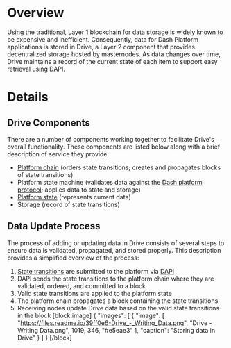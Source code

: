 # Overview

Using the traditional, Layer 1 blockchain for data storage is widely known to be expensive and inefficient. Consequently, data for Dash Platform applications is stored in Drive, a Layer 2 component that provides decentralized storage hosted by masternodes. As data changes over time, Drive maintains a record of the current state of each item to support easy retrieval using DAPI.

# Details

## Drive Components

There are a number of components working together to facilitate Drive's overall functionality. These components are listed below along with a brief description of service they provide:

 - [Platform chain](explanation-drive-platform-chain) (orders state transitions; creates and propagates blocks of state transitions)
 - Platform state machine (validates data against the [Dash platform protocol](explanation-platform-protocol); applies data to state and storage)
 - [Platform state](explanation-drive-platform-state) (represents current data)
 - Storage (record of state transitions)

## Data Update Process

The process of adding or updating data in Drive consists of several steps to ensure data is validated, propagated, and stored properly. This description provides a simplified overview of the process:

1. [State transitions](explanation-platform-protocol-state-transition) are submitted to the platform via [DAPI](explanation-dapi)
2. DAPI sends the state transitions to the platform chain where they are validated, ordered, and committed to a block
3. Valid state transitions are applied to the platform state
4. The platform chain propagates a block containing the state transitions
5. Receiving nodes update Drive data based on the valid state transitions in the block
[block:image]
{
  "images": [
    {
      "image": [
        "https://files.readme.io/39ff0e6-Drive_-_Writing_Data.png",
        "Drive - Writing Data.png",
        1019,
        346,
        "#e5eae3"
      ],
      "caption": "Storing data in Drive"
    }
  ]
}
[/block]